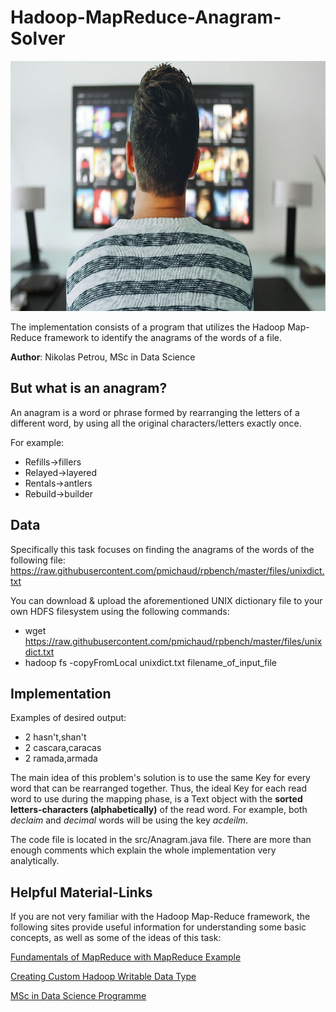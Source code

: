 # Hadoop-MapReduce-Anagram-Solver

<p align="center">
  <img src="https://github.com/nikopetr/EDA-and-Sentiment-Analysis-on-IMDB-Dataset/blob/main/tv-gcd05f2dbf_1920.jpg" width="800" height="400"/>
</p>

The implementation consists of a program that utilizes the Hadoop Map-Reduce framework to identify the anagrams of the words of a file.

**Author**: Nikolas Petrou, MSc in Data Science


## But what is an anagram?
An anagram is a word or phrase formed by rearranging the letters of a different word, by using all the original characters/letters exactly once.

For example:
- Refills→fillers
- Relayed→layered
- Rentals→antlers
- Rebuild→builder


## Data 
Specifically this task focuses on finding the anagrams of the words of the following file: https://raw.githubusercontent.com/pmichaud/rpbench/master/files/unixdict.txt

You can download & upload the aforementioned UNIX dictionary file to your own HDFS filesystem using the following commands:
- wget https://raw.githubusercontent.com/pmichaud/rpbench/master/files/unixdict.txt
- hadoop fs -copyFromLocal unixdict.txt filename_of_input_file


## Implementation
Examples of desired output:
- 2 hasn't,shan't
- 2 cascara,caracas
- 2 ramada,armada

The main idea of this problem's solution is to use the same Key for every word that can be rearranged together. Thus, the ideal Key for each read word to use during the mapping phase, is a Text object with the **sorted letters-characters (alphabetically)** of the read word. For example, both _declaim_ and _decimal_ words will be using the key _acdeilm_.

The code file is located in the src/Anagram.java file. There are more than enough comments which explain the whole implementation very analytically.

## Helpful Material-Links
If you are not very familiar with the Hadoop Map-Reduce framework, the following sites provide useful information for understanding some basic concepts, as well as some of the ideas of this task:

[Fundamentals of MapReduce with MapReduce Example](https://medium.com/edureka/mapreduce-tutorial-3d9535ddbe7c)

[Creating Custom Hadoop Writable Data Type](http://hadooptutorial.info/creating-custom-hadoop-writable-data-type/)

[MSc in Data Science Programme](https://datascience.cy/)
